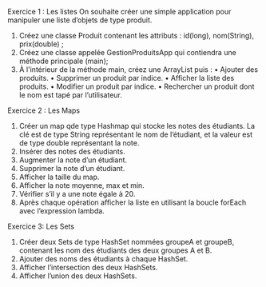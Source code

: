 Exercice 1 : Les listes
On souhaite créer une simple application pour manipuler une liste d’objets de type produit.
1. Créez une classe Produit contenant les attributs : id(long), nom(String), prix(double) ;
2. Créez une classe appelée GestionProduitsApp qui contiendra une méthode principale
(main);
3. À l'intérieur de la méthode main, créez une ArrayList puis :
• Ajouter des produits.
• Supprimer un produit par indice.
• Afficher la liste des produits.
• Modifier un produit par indice.
• Rechercher un produit dont le nom est tapé par l’utilisateur.

Exercice 2 : Les Maps
1. Créer un map qde type Hashmap qui stocke les notes des étudiants. La clé est de type
String représentant le nom de l’étudiant, et la valeur est de type double représentant la
note.
2. Insérer des notes des étudiants.
3. Augmenter la note d’un étudiant.
4. Supprimer la note d’un étudiant.
5. Afficher la taille du map.
6. Afficher la note moyenne, max et min.
7. Vérifier s’il y a une note égale à 20.
8. Après chaque opération afficher la liste en utilisant la boucle forEach avec l’expression
lambda.

Exercice 3: Les Sets
1. Créer deux Sets de type HashSet nommées groupeA et groupeB, contenant les nom
des étudiants des deux groupes A et B.
2. Ajouter des noms des étudiants à chaque HashSet.
3. Afficher l’intersection des deux HashSets.
4. Afficher l’union des deux HashSets.
